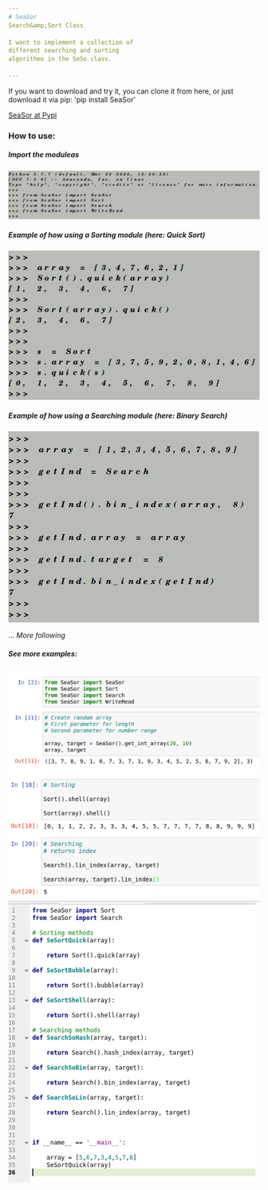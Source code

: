 ```yaml
---
# SeaSor
Search&amp;Sort Class

I want to implement a collection of 
different searching and sorting
algorithms in the SeSo class.

---
```

<section data-markdown>


If you want to download and try it, 
you can clone it from here, 
or just download it via pip:   'pip install SeaSor'

[SeaSor at Pypi](https://pypi.org/project/SeaSor/)

</section>


<section data-markdown>
  
  ### How to use:
  
##### Import the moduleas
![](/_images/from_import.png)
  
##### Example of how using a Sorting module (here: Quick Sort)
 ![](/_images/Sort.png)
 
##### Example of how using a Searching module (here: Binary Search) 
![](/_images/Search.png)
 
 ... *More following*


##### See more examples:
![](/_images/exmpl1.png)
![](/_images/exmpl2.png)
![Example of how to use](/_images/seasor_useXMPL.png)

</section>
